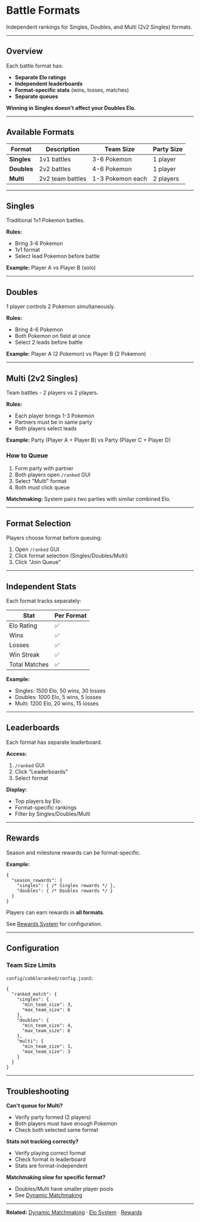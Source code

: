# Battle Formats

Independent rankings for Singles, Doubles, and Multi (2v2 Singles) formats.

---

## Overview

Each battle format has:
- **Separate Elo ratings**
- **Independent leaderboards**
- **Format-specific stats** (wins, losses, matches)
- **Separate queues**

**Winning in Singles doesn't affect your Doubles Elo.**

---

## Available Formats

| Format | Description | Team Size | Party Size |
|--------|-------------|-----------|------------|
| **Singles** | 1v1 battles | 3-6 Pokemon | 1 player |
| **Doubles** | 2v2 battles | 4-6 Pokemon | 1 player |
| **Multi** | 2v2 team battles | 1-3 Pokemon each | 2 players |

---

## Singles

Traditional 1v1 Pokemon battles.

**Rules:**
- Bring 3-6 Pokemon
- 1v1 format
- Select lead Pokemon before battle

**Example:** Player A vs Player B (solo)

---

## Doubles

1 player controls 2 Pokemon simultaneously.

**Rules:**
- Bring 4-6 Pokemon
- Both Pokemon on field at once
- Select 2 leads before battle

**Example:** Player A (2 Pokemon) vs Player B (2 Pokemon)

---

## Multi (2v2 Singles)

Team battles - 2 players vs 2 players.

**Rules:**
- Each player brings 1-3 Pokemon
- Partners must be in same party
- Both players select leads

**Example:** Party (Player A + Player B) vs Party (Player C + Player D)

### How to Queue

1. Form party with partner
2. Both players open `/ranked` GUI
3. Select "Multi" format
4. Both must click queue

**Matchmaking:** System pairs two parties with similar combined Elo.

---

## Format Selection

Players choose format before queuing:

1. Open `/ranked` GUI
2. Click format selection (Singles/Doubles/Multi)
3. Click "Join Queue"

---

## Independent Stats

Each format tracks separately:

| Stat | Per Format |
|------|-----------|
| Elo Rating | ✅ |
| Wins | ✅ |
| Losses | ✅ |
| Win Streak | ✅ |
| Total Matches | ✅ |

**Example:**
- Singles: 1500 Elo, 50 wins, 30 losses
- Doubles: 1000 Elo, 5 wins, 5 losses
- Multi: 1200 Elo, 20 wins, 15 losses

---

## Leaderboards

Each format has separate leaderboard.

**Access:**
1. `/ranked` GUI
2. Click "Leaderboards"
3. Select format

**Display:**
- Top players by Elo
- Format-specific rankings
- Filter by Singles/Doubles/Multi

---

## Rewards

Season and milestone rewards can be format-specific.

**Example:**
```json5
{
  "season_rewards": {
    "singles": { /* Singles rewards */ },
    "doubles": { /* Doubles rewards */ }
  }
}
```

Players can earn rewards in **all formats**.

See [Rewards System](../configuration/rewards.md) for configuration.

---

## Configuration

### Team Size Limits

`config/cobbleranked/config.json5`:

```json5
{
  "ranked_match": {
    "singles": {
      "min_team_size": 3,
      "max_team_size": 6
    },
    "doubles": {
      "min_team_size": 4,
      "max_team_size": 6
    },
    "multi": {
      "min_team_size": 1,
      "max_team_size": 3
    }
  }
}
```

---

## Troubleshooting

**Can't queue for Multi?**
- Verify party formed (2 players)
- Both players must have enough Pokemon
- Check both selected same format

**Stats not tracking correctly?**
- Verify playing correct format
- Check format in leaderboard
- Stats are format-independent

**Matchmaking slow for specific format?**
- Doubles/Multi have smaller player pools
- See [Dynamic Matchmaking](dynamic-matchmaking.md)

---

**Related:** [Dynamic Matchmaking](dynamic-matchmaking.md) · [Elo System](elo-system.md) · [Rewards](../configuration/rewards.md)
